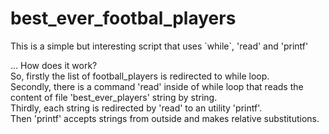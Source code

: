 # best_ever_footbal_players

<p>This is a simple but interesting script that uses `while`, 'read' and 'printf'</p> ...
How does it work?<br>
So, firstly the list of football_players is redirected to while loop.<br>
Secondly, there is a command 'read' inside of while loop that reads the content of file 'best_ever_players' string by string.<br>
Thirdly, each string is redirected by 'read' to an utility 'printf'.<br>
Then 'printf' accepts strings from outside and makes relative substitutions.<br> 
